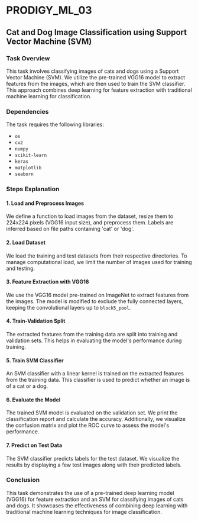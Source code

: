 # PRODIGY_ML_03
## Cat and Dog Image Classification using Support Vector Machine (SVM)

### Task Overview
This task involves classifying images of cats and dogs using a Support Vector Machine (SVM). We utilize the pre-trained VGG16 model to extract features from the images, which are then used to train the SVM classifier. This approach combines deep learning for feature extraction with traditional machine learning for classification.

### Dependencies
The task requires the following libraries:
- `os`
- `cv2`
- `numpy`
- `scikit-learn`
- `keras`
- `matplotlib`
- `seaborn`

### Steps Explanation

#### 1. Load and Preprocess Images
We define a function to load images from the dataset, resize them to 224x224 pixels (VGG16 input size), and preprocess them. Labels are inferred based on file paths containing 'cat' or 'dog'.

#### 2. Load Dataset
We load the training and test datasets from their respective directories. To manage computational load, we limit the number of images used for training and testing.

#### 3. Feature Extraction with VGG16
We use the VGG16 model pre-trained on ImageNet to extract features from the images. The model is modified to exclude the fully connected layers, keeping the convolutional layers up to `block5_pool`.

#### 4. Train-Validation Split
The extracted features from the training data are split into training and validation sets. This helps in evaluating the model's performance during training.

#### 5. Train SVM Classifier
An SVM classifier with a linear kernel is trained on the extracted features from the training data. This classifier is used to predict whether an image is of a cat or a dog.

#### 6. Evaluate the Model
The trained SVM model is evaluated on the validation set. We print the classification report and calculate the accuracy. Additionally, we visualize the confusion matrix and plot the ROC curve to assess the model's performance.

#### 7. Predict on Test Data
The SVM classifier predicts labels for the test dataset. We visualize the results by displaying a few test images along with their predicted labels.

### Conclusion
This task demonstrates the use of a pre-trained deep learning model (VGG16) for feature extraction and an SVM for classifying images of cats and dogs. It showcases the effectiveness of combining deep learning with traditional machine learning techniques for image classification.
